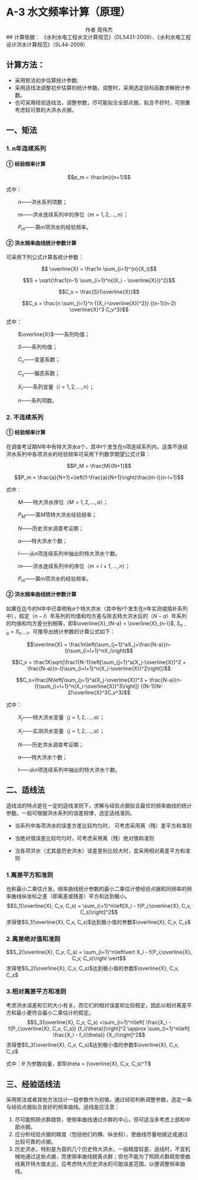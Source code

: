 # A-3  水文频率计算（原理）

<center> 作者 周伟杰 </center>
## 计算依据：
《水利水电工程水文计算规范》（DL5431-2009）、《水利水电工程设计洪水计算规范》（SL44-2006）

## 计算方法：
* 采用矩法初步估算统计参数;
* 采用适线法调整初步估算的统计参数。调整时，采用选定目标函数求解统计参数。
* 也可采用经验适线法，调整参数，尽可能拟合全部点据，拟合不好时，可侧重考虑较可靠的大洪水点据。

## 一、矩法

### 1. n年连续系列
#### ① 经验频率计算

$$p_m = \frac{m}{n+1}$$

式中：

&ensp;&ensp;&ensp;&ensp;
$n$——洪水系列项数；

&ensp;&ensp;&ensp;&ensp;
$m$——洪水连续系列中的序位（$m=1,2,…,n$）；

&ensp;&ensp;&ensp;&ensp;
$P_m$——第$m$项洪水的经验频率。

#### ② 洪水频率曲线统计参数计算

可采用下列公式计算各统计参数：

$$ \overline{X} = \frac1n \sum_{i=1}^{n}{X_i}$$

$$S = \sqrt{\frac1{n-1} \sum_{i=1}^n{(X_i - \overline{X}})^2}$$

$$C_v = \frac{S}{\overline{X}}$$

$$C_s = \frac{n \sum_{i=1}^n {(X_i-\overline{X})^2}} {(n-1)(n-2) \overline{X}^3 C_v^3}$$


式中：

&ensp;&ensp;&ensp;&ensp;
$\overline{X}$——系列均值；

&ensp;&ensp;&ensp;&ensp;
$S$——系列均值；

&ensp;&ensp;&ensp;&ensp;
$C_v$——变差系数；

&ensp;&ensp;&ensp;&ensp;
$C_s$——偏态系数；

&ensp;&ensp;&ensp;&ensp;
$X_i$——系列变量（$i=1, 2, …,n$）；

&ensp;&ensp;&ensp;&ensp;
$n$——系列项数。

### 2. 不连续系列
#### ① 经验频率计算

在调查考证期$N$年中有特大洪水$a$个，其中$l$个发生在$n$项连续系列内，这类不连续洪水系列中各项洪水的经验频率可采用下列数学期望公式计算：

$$P_M = \frac{M}{N+1}$$

$$P_m = \frac{a}{N+1}+\left(1-\frac{a}{N+1}\right)\frac{m-l}{n-l+1}$$

式中：

&ensp;&ensp;&ensp;&ensp;
$M$——特大洪水序位（$M=1,2,…,a$）；

&ensp;&ensp;&ensp;&ensp;
$P_M$——第$M$项特大洪水经验频率；

&ensp;&ensp;&ensp;&ensp;
$N$——历史洪水调查考证期；

&ensp;&ensp;&ensp;&ensp;
$a$——特大洪水个数；

&ensp;&ensp;&ensp;&ensp;
$l$——从$n$项连续系列中抽出的特大洪水个数。

&ensp;&ensp;&ensp;&ensp;
$m$——洪水连续系列中的序位（$m=l+1,…,n$）；

&ensp;&ensp;&ensp;&ensp;
$P_m$——第$m$项洪水的经验频率。

#### ② 洪水频率曲线统计参数计算

如果在迄今的N年中已查明有$a$个特大洪水（其中有$l$个发生在$n$年实测或插补系列中），假定（$n-l$）年系列的均值和均方差与除去特大洪水后的（$N-a$）年系列的均值和均方差分别相等，即$\overline{X}_{N-a} = \overline{X}_{n-l}$, $S_{n-a} = S_{n-l}$，可推导出统计参数的计算公式如下：

$$\overline{X} = \frac1n\left(\sum_{j=1}^aX_j+\frac{N-a}{n-l}\sum_{i=l+1}^nX_i\right)$$

$$C_v = \frac1X\sqrt{\frac1{N-1}\left[\sum_{j=1}^a(X_j-\overline{X})^2 + \frac{N-a}{n-l}\sum_{i=l+1}^n(X_i-\overline{X})^2\right]}$$

$$C_s=\frac{N\left[\sum_{j=1}^a(X_j-\overline{X})^3 + \frac{N-a}{n-l}\sum_{i=l+1}^n(X_i-\overline{X})^3\right]} {(N-1)(N-2)\overline{X}^3C_v^3}$$

式中：

&ensp;&ensp;&ensp;&ensp;
$X_j$——特大洪水变量（$j=1,2,…,a$）；

&ensp;&ensp;&ensp;&ensp;
$X_i$——实测洪水变量（$j=1,2,…,a$）；

&ensp;&ensp;&ensp;&ensp;
$N$——历史洪水调查考证期；

&ensp;&ensp;&ensp;&ensp;
$a$——特大洪水个数；

&ensp;&ensp;&ensp;&ensp;
$l$——从$n$项连续系列中抽出的特大洪水个数。

## 二、适线法
适线法的特点是在一定的适线准则下，求解与经验点据拟合最优的频率曲线的统计参数。一般可根据洪水系列的误差规律，选定适线准则。

* 当系列中各项洪水的误差方差比较均匀时， 可考虑采用离（残）差平方和准则

* 当绝对值误差比较均匀时，可考虑采用离（残）绝对值和准则

* 当各项洪水（尤其是历史洪水）误差差别比较大时，宜采用相对离差平方和准则

### 1.离差平方和准则
也称最小二乘估计发。频率曲线统计参数的最小二乘估计使经验点据和同频率的频率曲线纵坐标之差（即离差或残差）平方和达到极小。
$$S_1(\overline{X}, C_v, C_s) = \sum_{i=1}^n\left[X_i - f(P_i;\overline{X}, C_v, C_s)\right]^2$$
求得使$S_1(\overline{X}, C_v, C_s)$达到极小值的参数$\overline{X}, C_v, C_s$

### 2.离差绝对值和准则
$$S_2(\overline{X}, C_v, C_s) = \sum_{i=1}^n\left\vert X_i - f(P_i;\overline{X}, C_v, C_s)\right \vert$$
求得使$S_2(\overline{X}, C_v, C_s)$达到极小值的参数$\overline{X}, C_v, C_s$

### 3.相对离差平方和准则
考虑洪水误差和它的大小有关，而它们的相对误差却比较稳定，因此以相对离差平方和最小更符合最小二乘估计的假定。
$$S_3(\overline{X}, C_v, C_s) =\sum_{i=1}^n\left[ \frac{X_i - f(P_i;\overline{X}, C_v, C_s)} {f_i(\theta)}\right]^2 \approx \sum_{i=1}^n\left[ \frac{X_i - f_i(\theta)} {X_i}\right]^2$$
求得使$S_3(\overline{X}, C_v, C_s)$达到极小值的参数$\overline{X}, C_v, C_s$

式中：$\theta$ 为参数向量，即$\theta = (\overline{X}, C_v, C_s)^T$
 
## 三、经验适线法 
采用矩法或者其他方法估计一组参数作为初值，通过经验判断调整参数，选定一条与经验点据拟合良好的频率曲线。适线是应注意：

1. 尽可能照顾点群趋势，使频率曲线通过点群的中心，但可适当多考虑上部和中部点据。
2. 应分析经验点据的精度（包括他们的横、纵坐标），使曲线尽量地接近或通过比较可靠的点据。
3. 历史洪水，特别是为首的几个历史特大洪水，一般精度较差，适线时，不宜机械地通过这些点据，而使频率曲线脱离点群；但也不能为了照顾点群趋势使曲线离开特大值太远，应考虑特大历史洪水的可能误差范围，以便调整频率曲线。